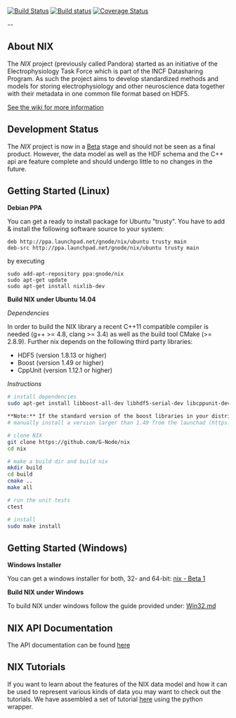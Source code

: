 [![Build Status](https://travis-ci.org/G-Node/nix.png?branch=master)](https://travis-ci.org/G-Node/nix)
[![Build status](https://ci.appveyor.com/api/projects/status/cdupf2np8ffg5hjt/branch/master?svg=true)](https://ci.appveyor.com/project/stoewer/nix/branch/master)
[![Coverage Status](https://coveralls.io/repos/G-Node/nix/badge.svg?branch=master)](https://coveralls.io/r/G-Node/nix?branch=master)

--

About NIX
-------------

The *NIX* project (previously called Pandora) started as an initiative of the Electrophysiology Task Force which is part
of the INCF Datasharing Program. As such the project aims to develop standardized methods and models for storing
electrophysiology and other neuroscience data together with their metadata in one common file format based on HDF5.

[See the wiki for more information](https://github.com/G-Node/nix/wiki)

Development Status
------------------

The *NIX* project is now in a [Beta](https://github.com/G-Node/nix/releases) stage and should not be seen as a final product. However, the data model as well as the HDF schema and the C++ api are feature complete and should undergo little to no changes in the future.

Getting Started (Linux)
-----------------------

**Debian PPA**

You can get a ready to install package for Ubuntu "trusty". You have to add & install the following software source to your system:

```
deb http://ppa.launchpad.net/gnode/nix/ubuntu trusty main 
deb-src http://ppa.launchpad.net/gnode/nix/ubuntu trusty main 
```
by executing 

```
sudo add-apt-repository ppa:gnode/nix
sudo apt-get update
sudo apt-get install nixlib-dev
```

**Build NIX under Ubuntu 14.04**

_Dependencies_

In order to build the NIX library a recent C++11 compatible compiler is needed (g++ >= 4.8, clang >= 3.4)
as well as the build tool CMake (>= 2.8.9). Further nix depends on the following third party libraries:

- HDF5 (version 1.8.13 or higher)
- Boost (version 1.49 or higher)
- CppUnit (version 1.12.1 or higher)

_Instructions_

```bash
# install dependencies
sudo apt-get install libboost-all-dev libhdf5-serial-dev libcppunit-dev cmake build-essential

**Note:** If the standard version of the boost libraries in your distribution is less than 1.49, 
# manually install a version larger than 1.49 from the launchad (https://launchpad.net/~boost-latest/+archive/ubuntu/ppa)

# clone NIX
git clone https://github.com/G-Node/nix
cd nix

# make a build dir and build nix
mkdir build
cd build
cmake ..
make all

# run the unit tests
ctest

# install
sudo make install
```

Getting Started (Windows)
-------------------------

**Windows Installer**

You can get a windows installer for both, 32- and 64-bit: [nix - Beta 1](https://github.com/G-Node/nix/releases)

**Build NIX under Windows**

To build NIX under windows follow the guide provided under: [Win32.md](https://github.com/G-Node/nix/blob/master/Win32.md)

NIX API Documentation
---------------------

The API documentation can be found [here](http://g-node.github.io/nix/)

NIX Tutorials
-------------

If you want to learn about the features of the NIX data model and how
it can be used to represent various kinds of data you may want to
check out the tutorials.  We have assembled a set of tutorial
[here](http://g-node.github.io/nixpy/tutorial.html) using the python
wrapper.
